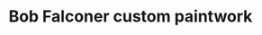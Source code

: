---
title: "Bob Falconer custom paintwork"
url: /arbroath/bob-falconer-custom-paintwork/
shop: car repair
---
